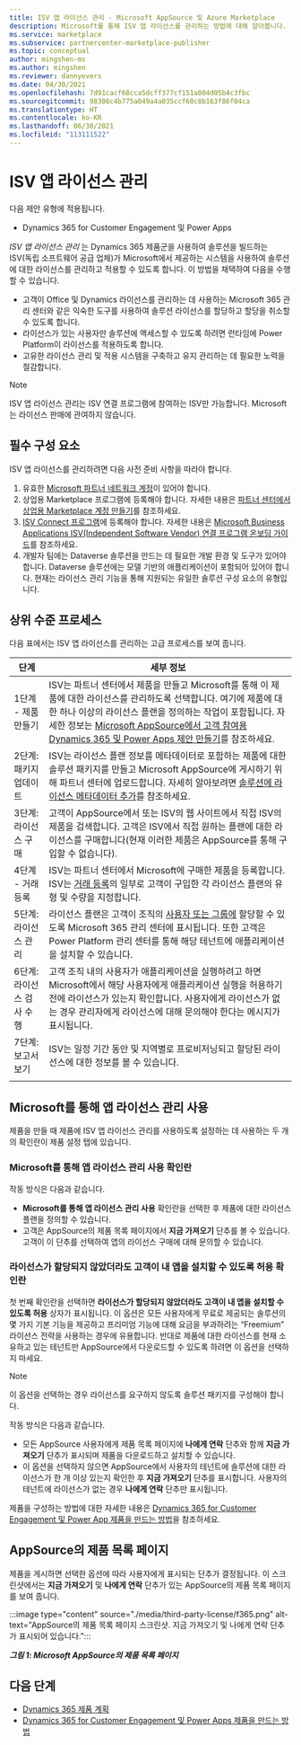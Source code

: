```yaml
---
title: ISV 앱 라이선스 관리 - Microsoft AppSource 및 Azure Marketplace
description: Microsoft를 통해 ISV 앱 라이선스를 관리하는 방법에 대해 알아봅니다.
ms.service: marketplace
ms.subservice: partnercenter-marketplace-publisher
ms.topic: conceptual
author: mingshen-ms
ms.author: mingshen
ms.reviewer: dannyevers
ms.date: 04/30/2021
ms.openlocfilehash: 7d91cacf68cca5dcff377cf151a004d05b4c3fbc
ms.sourcegitcommit: 98308c4b775a049a4a035ccf60c8b163f86f04ca
ms.translationtype: HT
ms.contentlocale: ko-KR
ms.lasthandoff: 06/30/2021
ms.locfileid: "113111522"
---
```

# <a name="isv-app-license-management"></a>ISV 앱 라이선스 관리

다음 제안 유형에 적용됩니다.

- Dynamics 365 for Customer Engagement 및 Power Apps

_ISV 앱 라이선스 관리_ 는 Dynamics 365 제품군을 사용하여 솔루션을 빌드하는 ISV(독립 소프트웨어 공급 업체)가 Microsoft에서 제공하는 시스템을 사용하여 솔루션에 대한 라이선스를 관리하고 적용할 수 있도록 합니다. 이 방법을 채택하여 다음을 수행할 수 있습니다.

- 고객이 Office 및 Dynamics 라이선스를 관리하는 데 사용하는 Microsoft 365 관리 센터와 같은 익숙한 도구를 사용하여 솔루션 라이선스를 할당하고 할당을 취소할 수 있도록 합니다.
- 라이선스가 있는 사용자만 솔루션에 액세스할 수 있도록 하려면 런타임에 Power Platform이 라이선스를 적용하도록 합니다.
- 고유한 라이선스 관리 및 적용 시스템을 구축하고 유지 관리하는 데 필요한 노력을 절감합니다.


> [!NOTE]
> ISV 앱 라이선스 관리는 ISV 연결 프로그램에 참여하는 ISV만 가능합니다. Microsoft는 라이선스 판매에 관여하지 않습니다.

## <a name="prerequisites"></a>필수 구성 요소

ISV 앱 라이선스를 관리하려면 다음 사전 준비 사항을 따라야 합니다.

1. 유효한 [Microsoft 파트너 네트워크 계정](/partner-center/mpn-create-a-partner-center-account)이 있어야 합니다.
1. 상업용 Marketplace 프로그램에 등록해야 합니다. 자세한 내용은 [파트너 센터에서 상업용 Marketplace 계정 만들기](create-account.md)를 참조하세요.
1. [ISV Connect 프로그램](https://partner.microsoft.com/solutions/business-applications/isv-overview)에 등록해야 합니다. 자세한 내용은 [Microsoft Business Applications ISV(Independent Software Vendor) 연결 프로그램 온보딩 가이드](business-applications-isv-program.md)를 참조하세요.
1. 개발자 팀에는 Dataverse 솔루션을 만드는 데 필요한 개발 환경 및 도구가 있어야 합니다. Dataverse 솔루션에는 모델 기반의 애플리케이션이 포함되어 있어야 합니다. 현재는 라이선스 관리 기능을 통해 지원되는 유일한 솔루션 구성 요소의 유형입니다.

## <a name="high-level-process"></a>상위 수준 프로세스

다음 표에서는 ISV 앱 라이선스를 관리하는 고급 프로세스를 보여 줍니다.

| 단계 | 세부 정보 |
| ------------ | ------------- |
| 1단계 - 제품 만들기 | ISV는 파트너 센터에서 제품을 만들고 Microsoft를 통해 이 제품에 대한 라이선스를 관리하도록 선택합니다. 여기에 제품에 대한 하나 이상의 라이선스 플랜을 정의하는 작업이 포함됩니다. 자세한 정보는 [Microsoft AppSource에서 고객 참여용 Dynamics 365 및 Power Apps 제안 만들기](dynamics-365-customer-engage-offer-setup.md)를 참조하세요. |
| 2단계: 패키지 업데이트 | ISV는 라이선스 플랜 정보를 메타데이터로 포함하는 제품에 대한 솔루션 패키지를 만들고 Microsoft AppSource에 게시하기 위해 파트너 센터에 업로드합니다. 자세히 알아보려면 [솔루션에 라이선스 메타데이터 추가](/powerapps/developer/data-platform/appendix-add-license-information-to-your-solution)를 참조하세요. |
| 3단계: 라이선스 구매 | 고객이 AppSource에서 또는 ISV의 웹 사이트에서 직접 ISV의 제품을 검색합니다. 고객은 ISV에서 직접 원하는 플랜에 대한 라이선스를 구매합니다(현재 이러한 제품은 AppSource를 통해 구입할 수 없습니다). |
| 4단계 - 거래 등록 | ISV는 파트너 센터에서 Microsoft에 구매한 제품을 등록합니다. ISV는 [거래 등록](/partner-center/csp-commercial-marketplace-licensing#register-isv-connect-deal-in-deal-registration)의 일부로 고객이 구입한 각 라이선스 플랜의 유형 및 수량을 지정합니다. |
| 5단계: 라이선스 관리 | 라이선스 플랜은 고객이 조직의 [사용자 또는 그룹에](/microsoft-365/commerce/licenses/manage-third-party-app-licenses) 할당할 수 있도록 Microsoft 365 관리 센터에 표시됩니다. 또한 고객은 Power Platform 관리 센터를 통해 해당 테넌트에 애플리케이션을 설치할 수 있습니다. |
| 6단계: 라이선스 검사 수행 | 고객 조직 내의 사용자가 애플리케이션을 실행하려고 하면 Microsoft에서 해당 사용자에게 애플리케이션 실행을 허용하기 전에 라이선스가 있는지 확인합니다. 사용자에게 라이선스가 없는 경우 관리자에게 라이선스에 대해 문의해야 한다는 메시지가 표시됩니다. |
| 7단계: 보고서 보기 | ISV는 일정 기간 동안 및 지역별로 프로비저닝되고 할당된 라이선스에 대한 정보를 볼 수 있습니다. |
|||

## <a name="enabling-app-license-management-through-microsoft"></a>Microsoft를 통해 앱 라이선스 관리 사용

제품을 만들 때 제품에 ISV 앱 라이선스 관리를 사용하도록 설정하는 데 사용하는 두 개의 확인란이 제품 설정 탭에 있습니다.

### <a name="enable-app-license-management-through-microsoft-check-box"></a>Microsoft를 통해 앱 라이선스 관리 사용 확인란

작동 방식은 다음과 같습니다.

- **Microsoft를 통해 앱 라이선스 관리 사용** 확인란을 선택한 후 제품에 대한 라이선스 플랜을 정의할 수 있습니다.
- 고객은 AppSource의 제품 목록 페이지에서 **지금 가져오기** 단추를 볼 수 있습니다. 고객이 이 단추를 선택하여 앱의 라이선스 구매에 대해 문의할 수 있습니다.

### <a name="allow-customers-to-install-my-app-even-if-licenses-are-not-assigned-check-box"></a>라이선스가 할당되지 않았더라도 고객이 내 앱을 설치할 수 있도록 허용 확인란

첫 번째 확인란을 선택하면 **라이선스가 할당되지 않았더라도 고객이 내 앱을 설치할 수 있도록 허용** 상자가 표시됩니다. 이 옵션은 모든 사용자에게 무료로 제공되는 솔루션의 몇 가지 기본 기능을 제공하고 프리미엄 기능에 대해 요금을 부과하려는 “Freemium” 라이선스 전략을 사용하는 경우에 유용합니다. 반대로 제품에 대한 라이선스를 현재 소유하고 있는 테넌트만 AppSource에서 다운로드할 수 있도록 하려면 이 옵션을 선택하지 마세요.

> [!NOTE]
> 이 옵션을 선택하는 경우 라이선스를 요구하지 않도록 솔루션 패키지를 구성해야 합니다.

작동 방식은 다음과 같습니다.

- 모든 AppSource 사용자에게 제품 목록 페이지에 **나에게 연락** 단추와 함께 **지금 가져오기** 단추가 표시되며 제품을 다운로드하고 설치할 수 있습니다.
- 이 옵션을 선택하지 않으면 AppSource에서 사용자의 테넌트에 솔루션에 대한 라이선스가 한 개 이상 있는지 확인한 후 **지금 가져오기** 단추를 표시합니다. 사용자의 테넌트에 라이선스가 없는 경우 **나에게 연락** 단추만 표시됩니다.

제품을 구성하는 방법에 대한 자세한 내용은 [Dynamics 365 for Customer Engagement 및 Power App 제품을 만드는 방법](dynamics-365-customer-engage-offer-setup.md)을 참조하세요.

## <a name="offer-listing-page-on-appsource"></a>AppSource의 제품 목록 페이지

제품을 게시하면 선택한 옵션에 따라 사용자에게 표시되는 단추가 결정됩니다. 이 스크린샷에서는 **지금 가져오기** 및 **나에게 연락** 단추가 있는 AppSource의 제품 목록 페이지를 보여 줍니다.

:::image type="content" source="./media/third-party-license/f365.png" alt-text="AppSource의 제품 목록 페이지 스크린샷. 지금 가져오기 및 나에게 연락 단추가 표시되어 있습니다.":::

***그림 1: Microsoft AppSource의 제품 목록 페이지***

## <a name="next-steps"></a>다음 단계

- [Dynamics 365 제품 계획](marketplace-dynamics-365.md)
- [Dynamics 365 for Customer Engagement 및 Power Apps 제품을 만드는 방법](dynamics-365-customer-engage-offer-setup.md)
